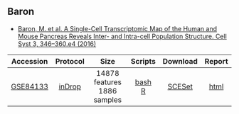 ## Baron
* [Baron, M. et al. A Single-Cell Transcriptomic Map of the Human and Mouse Pancreas Reveals Inter- and Intra-cell Population Structure. Cell Syst 3, 346–360.e4 (2016)](http://dx.doi.org/10.1016/j.cels.2016.08.011)

|Accession|Protocol|Size|Scripts|Download|Report|
|:-:|:-:|:-:|:-:|:-:|:-:|
|[GSE84133](https://www.ncbi.nlm.nih.gov/geo/query/acc.cgi?acc=GSE84133)|[inDrop](http://dx.doi.org/10.1016/j.cell.2015.04.044)|14878 features<br>1886 samples |[bash](https://github.com/hemberg-lab/scRNA.seq.datasets/blob/master/bash/baron.sh)<br>[R](https://github.com/hemberg-lab/scRNA.seq.datasets/blob/master/R/baron.R)|[SCESet](https://scrnaseq-public-datasets.s3.amazonaws.com/scater-objects/baron-mouse.rds)|[html](https://scrnaseq-public-datasets.s3.amazonaws.com/scater-reports/baron-mouse.html)|
